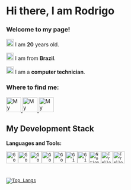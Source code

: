 
# Hi there, I am Rodrigo



### Welcome to my page!
<img width="20" src="https://emojis.slackmojis.com/emojis/images/1536351075/4594/blob-wave.gif?1536351075"/>   I am <b>20</b> years old.


<img width="20" src="https://emojis.slackmojis.com/emojis/images/1591808522/9339/brazil.png?1591808522"/>   I am from <b>Brazil</b>.


<img width="20" src="https://emojis.slackmojis.com/emojis/images/1616977468/25208/laptop.gif?1616977468" />   I am a <b>computer technician</b>.




### Where to find me:

<a  href="https://www.linkedin.com/in/rodrigo-facio-995b141b9/">
  <img alt="My linkedin" width="40" src="https://emojis.slackmojis.com/emojis/images/1470343326/711/linkedin.png?1470343326" />
</a><a href="mailto:rodrigo1612fm@gmail.com">
  <img alt="My Contact" width="40" src="https://emojis.slackmojis.com/emojis/images/1450319444/38/gmail.png?1450319444" />
</a>
<a href="https://github.com/RodrigoFaccio?tab=repositories">
  <img alt="My Repositories" width="40" src="https://image.flaticon.com/icons/png/512/23/23957.png" />
</a>


## My Development Stack

****Languages and Tools:****

<code><img height="32" src="https://emojis.slackmojis.com/emojis/images/1450441296/151/javascript.png?1450441296" alt="Google Colab"/></code><code><img height="32" src="https://emojis.slackmojis.com/emojis/images/1479745458/1383/typescript.png?1479745458" alt="Google Colab"/></code><code><img height="32" src="https://emojis.slackmojis.com/emojis/images/1473950148/1161/react.png?1473950148" alt="Google Colab"/></code><code><img height="32" src="https://emojis.slackmojis.com/emojis/images/1470343792/719/html5.png?1470343792" alt="Google Colab"/></code><code><img height="32" src="https://emojis.slackmojis.com/emojis/images/1497185511/2411/css.jpg?1497185511" alt="Google Colab"/></code><code><img height="32" src="https://cdn3.iconfinder.com/data/icons/inficons/512/github.png" alt="GitHub"/></code><code><img height="32" src="https://emojis.slackmojis.com/emojis/images/1501021339/341/git.png?1501021339" alt="Git"/></code><code><code><img height="32" src="https://cdn.iconscout.com/icon/free/png-512/notion-1693557-1442598.png" alt="Notion"/></code><code><img height="32" src="https://cdn.iconscout.com/icon/free/png-512/trello-6-569395.png" alt="Trello"/></code><code><img height="32" src="https://www.flaticon.com/svg/vstatic/svg/919/919830.svg?token=exp=1617932837~hmac=0d9c4dc4b27467ae9601456b2e184e15" alt="Trello"/></code>

[![Top Langs](https://github-readme-stats.vercel.app/api/top-langs/?username=RodrigoFaccio)](https://github.com/anuraghazra/github-readme-stats)
